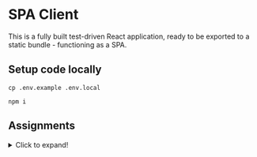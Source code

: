 # SPA Client

This is a fully built test-driven React application, ready to be exported to a static bundle - functioning as a SPA.

## Setup code locally

```shell
cp .env.example .env.local

npm i
```

## Assignments

<details>
  <summary>Click to expand!</summary>

## 1

### 1.1

Let's get familiar with the general building process of our SPA.

The following npm scripts have been provided.

- build
- clean
- export
- test
- lint

Your first assignment is to describe each of these scripts.
What you expect them to do, and why they might be important for the project.

### 1.2

Next, you need to provide an order in which to run these script to provide a fully deployment-ready static bundle
containing our SPA.

### 1.3

Get familiar with [Azure DevOps](https://azure.microsoft.com/en-us/services/devops/)

### 1.4

Now let's build a YAML file for Azure pipelines.
Provided is a yaml declaration of a Azure pipeline located at [./.ci/assignment1.yaml](.ci/assignment1.yaml).

To get you started here is some information about [stages, jobs, steps and tasks](https://docs.microsoft.com/en-us/azure/devops/pipelines/get-started/key-pipelines-concepts?view=azure-devops#stage).

- stages
  > You can organize the jobs in your pipeline into stages. Stages are the major divisions in a pipeline: "build this app", "run these tests", and "deploy to pre-production" are good examples of stages. They are a logical boundary in your pipeline at which you can pause the pipeline and perform various checks.
- jobs
  > A deployment job is a special type of job that's a collection of steps, which are run sequentially against the environment. A deployment job and a traditional job can exist in the same stage.
- steps
  > A step is the smallest building block of a pipeline. For example, a pipeline might consist of build and test steps. A step can either be a script or a task. A task is simply a pre-created script offered as a convenience to you. To view the available tasks, see the Build and release tasks reference. For information on creating custom tasks, see Create a custom task.
- tasks
  > A task is the building block for defining automation in a pipeline. A task is simply a packaged script or procedure that has been abstracted with a set of inputs.

With this information, you should now be able to extend the provided file to

1. print out `Hello World`
2. install node modules ([_hint_](https://docs.npmjs.com/cli/v6/commands/npm-ci))
3. run tests

### Solution

Solution provided in future branch:
`git checkout assignment/2`

## 2

For this next assignment, we will explore the different ways of building a pipeline for Azure DevOps.

During the first assignment, you might have built the pipeline by writing directly in the .yaml file.
This is not a bad way and most developers would prefer this way. Azure, however, isn't as developer-friendly as other CI/CD tools.
Each different Tasks comes with its object structure, and the only formatting help you can get is from the online editor itself.

Head over to Azure DevOps and ensure you have a pipeline set up.

### 2.1

Edit the provided pipeline [./.ci/assignment2.yaml](.ci/assignment2.yaml) with the online editor.
On the right-hand side, you should see a "tasks" menu.

Find the GitHub comment and finish setting up the task such that the pipeline will write a comment on an issue in your repo.
_Hint: You can click the "About this task" to see how to configure it_

### 2.2

Let's finish the pipeline for our code. Recall the script procedure from [1.2](##1.2).

### Solution

Solution provided in future branch:
`git checkout assignment/3`

## 3

`git checkout assignment/3`

### Solution

Solution provided in future branch:
`git checkout assignment/4`

## 4

`git checkout assignment/4`

### Solution

Solution provided in future branch:
`git checkout assignment/5`

</details>

